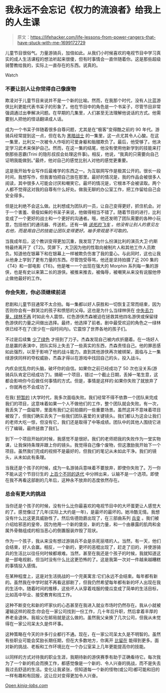 # 我永远不会忘记《权力的流浪者》给我上的人生课

> 原文：<https://lifehacker.com/life-lessons-from-power-rangers-that-have-stuck-with-me-1699172729>

儿童节目很俗气。力量游骑兵，加倍如此。从我们小时候喜欢的电视节目中学习真实的成人生活课程的想法听起来很傻，但有时事情会一直伴随着你。这是那些超级骑警教给我的，实际上一直存在的东西。说真的。

Watch

### 不要让别人让你觉得自己像废物

欺凌对于儿童节目来说并不是一个新的比喻。然而，在我那个时代，没有人比蓝游侠比利更能代表书呆子的形象了。他在节目中的角色是一个书呆子，尽管节目非常强调通过出拳解决问题。在早期的几集里，人们甚至无法理解他说话的方式。他需要别人把他的怪话翻译成人话。

成为一个书呆子伴随着很多自尊问题，尤其是在“极客”变得酷之前的 90 年代。游骑兵经常提到这一点，但在名为 [黑暗战士](http://www.netflix.com/WiPlayer?movieid=70182041&trkid=200109583) 的一集里，这一点尤其令人心酸。在这一集里，比利又一次被令人作呕的可爱身躯和骷髅欺负了。最后，他受够了。他决定学习武术来保护自己。然而，在这一集的结尾，他没有使用他新学到的技能来打倒那些恶霸(Trini 的隐形叔叔会处理这件事)。相反，他说，“我真的只需要向自己证明我能做到。”最终，他对自己的感觉比别人对他的感觉更重要。

这是我开始专业写作后最难学的东西之一。为互联网写作是极其公开的。很长一段时间，我想写作，但我害怕把自己放在那里。最好的情况是，我的作品会被很多人阅读，其中很多人可能会讨厌和嘲笑它。最坏的情况是，它根本不会被读取。两个人都不觉得这对我的自尊有什么好处。做我无聊的办公室工作，把工作留给自己会安全得多。

但是比利绝不会这么做。比利想成为团队的一员，让自己变得更好，抓住机会。对于一个害羞、骨瘦如柴的书呆子来说，他做得相当不错了。随着节目的进行，比利变成了一个更好的战士和一个更好的沟通者。哦，他还发明了团队需要的各种小玩意，包括他们的通讯器、传送机，还有一辆 [*该死的飞车*](http://powerrangers.wikia.com/wiki/RADBUG#RadBug) *。他没有让别人的意见左右他，而是用自己的技能让团队变得更好。袖手旁观是不可取的。*

当我成年后，这个教训变得更加沉重，我发现了为什么扮演比利的演员大卫·约斯特最终离开了《T2》。荧屏下，大卫因为他的性取向被制片人和其他工作人员欺负。知道他在银幕下和在银幕上一样被欺负伤害了我的童心。与此同时，这也让我从他身上学到了更有力量的东西。尽管饱受辱骂，他还是坚持拍摄了近 200 集的《T4》和一部电影《T6》。他是唯一一个出现在强大的 Morphin 系列每一集的游侠，也是有史以来第二长的游侠。被推来推去，被侮辱，被嘲笑从来没有说服他停止做他最好的工作。

### 你会失败，你必须继续前进

悲剧和儿童节目通常不太合拍。每一集都以好人获胜和一切恢复正常而结束，因为否则你会有一群哭泣的孩子和愤怒的父母。这也是为什么当绿林侠在 [中失去力量，绿林不再](http://www.netflix.com/WiPlayer?movieid=70182099&trkid=13467993) 时如此令人震惊。红色游侠杰森被迫在拯救其他四名游侠或保留绿色游侠的力量之间做出选择。最终，他选择了前者。剧中最受欢迎的角色之一绿林侠已经不在了(至少在一段时间内)。它震惊了世界各地的孩子们。

不过是后续集 [少了绿色](http://www.netflix.com/WiPlayer?movieid=70182101&trkid=200109583) 才扭到了刀子。杰森发现自己被内疚折磨着。在一场好人总是赢的表演中，团队实际上失去了一些真实的东西，杰森责怪自己。他的罪恶感如此强烈，以至于影响了他的战斗能力。直到其他游侠再次被绑架，面临与上一集绿游侠同样的夺权威胁，杰森才得以在游戏中找回自己的头，投入战斗。

内疚会扰乱你的头脑，破坏你的自信。如果你之前已经成功了 50 次也没关系(游骑兵队肯定已经成功了)。搞砸一个项目，错过一个截止日期，丢掉一笔生意，这都会影响你今后做任何事情的方式。但是，事情是这样的:如果你失败了就放弃了 ，你就再也不会成功了。

在我( [短暂的](http://lifehacker.com/how-to-get-by-without-a-college-degree-and-when-you-ne-1120356954) )大学时代，我多次面临失败。我们经常不得不依靠一个团队来完成我们的项目，这意味着如果一个人不做他们的工作，整个团队就会失败。有一次，我丢失了一盘磁带，里面有我们之前拍摄的一些重要场景。虽然这并不意味着项目被毁了，但我们确实丢失了一些我们团队喜爱的关键镜头。我们都认为这会让我们的老师大吃一惊，但没有它，我们还是取得了中等成绩。团队中的其他人围绕它进行了编辑，最终拯救了我们。

到下一个项目开始的时候，我感觉不是很好。我们的老师把我的失败作为一堂实物课，让我保持条理并跟上你的镜头。我觉得自己像个废物，但这激励我开始下一个项目。虽然我们完成的视频不是最好的，但我们的笔记从未如此干净。我们的镜头，从未如此有条理。

当我还是个孩子的时候，成为一名游骑兵意味着不要放弃，即使你失败了。万一你不能从这个节目衍生的 [上百个不同的迭代](http://powerrangers.wikia.com/wiki/Power_Rangers_%28series%29#Seasons) 中分辨出来，认输不是一个选项。即使在我不再看这部剧的几年后，这种永不放弃的态度依然存在。

### 总会有更大的挑战

当你还是个孩子的时候，没有什么比你最喜欢的电视节目中的大坏蛋更让人感觉大的了。感觉像过了几年(实际上大约是一年)，是最坏的最坏的。她冷酷无情。我想没有什么比这更具威胁性了。然后佐德勋爵出现了，在三部曲系列 [兵变](http://www.netflix.com/WiPlayer?movieid=70182088&trkid=200109583) 。我们被介绍给邪恶的皇帝，因为他用一个新的堡垒，新的力量，和一个由暴露的肌肉和金属外骨骼组成的相当恶心的倒置服装炸毁了现状。

作为一个孩子，我从来没有想过游骑兵不会是杀死丽塔的人。当然，有一天，他们会结束，好人会赢。相反，一个新的，更坏的恶棍出现了，赶走了旧的，并使游骑兵的生活比以往任何时候都艰难。当然，甚至在我还是个孩子的时候，我就知道这是一部电视剧，但当时没有什么比这更恐怖的了。这是我第一次对一件越来越糟糕的事情投入感情。

在某种程度上，这是对生活挑战的一个完美寓言:它们永远不会结束。每年都有新的。虽然我在中学时就不再看这部剧了，但我仍然希望每年都有新的坏人出现在我的生活中。随着时间的推移，这些坏人从穿着戏服的傻瓜变成了简单的生活目标，比如高中毕业、接受教育和找工作。

这种不断变化和新的坏家伙的心态甚至在我进入就业市场时仍然存在。我从小就被灌输这样的观念:你会在一家公司找到一份工作，几十年后升职，然后拿着丰厚的养老金退休。我祖父在邮局就是这么做的。虽然我父亲换了几次公司，但我从未觉得在一家公司呆太久是件坏事。

这种策略在今天的许多行业都行不通。现在，在一家公司呆太久是不明智的。虽然有些职业可能会奖励长期任期，但在大多数地方，你离开 [比留在](http://lifehacker.com/when-you-need-a-raise-be-prepared-to-quit-5967664) 能得到更多。面对新的挑战、老板和工作环境比在一个办公室呆上几年更能提高你的技能。

以同样的方式对待我的职业生涯，我期待新的游侠赛季有助于正确看待它。每次我为了一个新的机会而换工作，都感觉像是一个新的、令人兴奋的挑战，而不是失去我过去舒适的生活。变化让我紧张，但知道每一个新的怪物(或公司)都可能和旧的一样有趣和有回报，这让应对变得更加令人兴奋。

[Open *kinja-labs.com*](http://kinja-labs.com/related-widget/?posts=1597951611,1505737517,1612615746&title=Recommended%20stories)